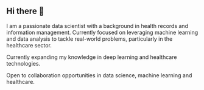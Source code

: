 ## Hi there 👋


I am a passionate data scientist with a background in health records and information management. Currently focused on leveraging machine learning and data analysis to tackle real-world problems, particularly in the healthcare sector. 

Currently expanding my knowledge in deep learning and healthcare technologies.

Open to collaboration opportunities in data science, machine learning and healthcare.
<!--
**Shisiajoy/shisiajoy** is a ✨ _special_ ✨ repository because its `README.md` (this file) appears on your GitHub profile.

Here are some ideas to get you started:

- 🔭 I’m currently working on ...
- 🌱 I’m currently learning ...
- 👯 I’m looking to collaborate on ...
- 🤔 I’m looking for help with ...
- 💬 Ask me about ...
- 📫 How to reach me: ...
- 😄 Pronouns: ...
- ⚡ Fun fact: ...
-->
